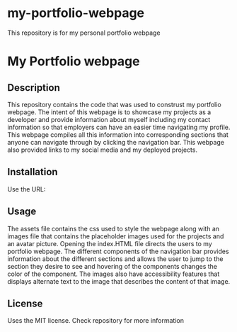 # my-portfolio-webpage
This repository is for my personal portfolio webpage 
# My Portfolio webpage

## Description

This repository contains the code that was used to construst my portfolio webpage. The intent of this webpage is to showcase my projects as a developer and provide information about myself including my contact information so that employers can have an easier time navigating my profile. This webpage compiles all this information into corresponding sections that anyone can navigate through by clicking the navigation bar. This webpage also provided links to my social media and my deployed projects.

## Installation

Use the URL:

## Usage

The assets file contains the css used to style the webpage along with an images file that contains the placeholder images used for the projects and an avatar picture.
Opening the index.HTML file directs the users to my portfolio webpage. The different components of the navigation bar provides information about the different sections and allows the user to jump to the section they desire to see and hovering of the components changes the color of the component. The images also have accessibility features that displays alternate text to the image that describes the content of that image.

## License
Uses the MIT license. Check repository for more information
